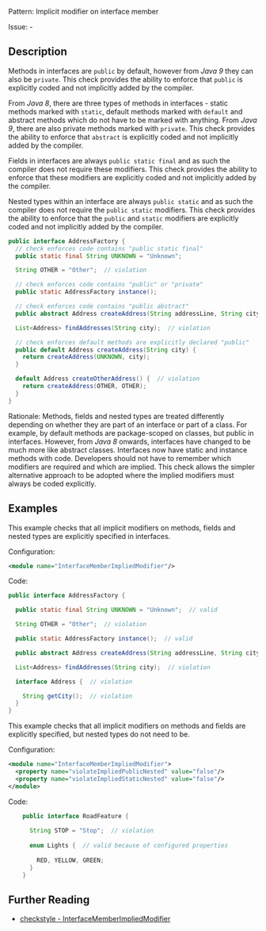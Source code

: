 Pattern: Implicit modifier on interface member

Issue: -

## Description

Methods in interfaces are `public` by default, however from _Java 9_ they can also be `private`. This check provides the ability to enforce that `public` is explicitly coded and not implicitly added by the compiler. 

From _Java 8_, there are three types of methods in interfaces - static methods marked with `static`, default methods marked with `default` and abstract methods which do not have to be marked with anything. From _Java 9_, there are also private methods marked with `private`. This check provides the ability to enforce that `abstract` is explicitly coded and not implicitly added by the compiler. 

Fields in interfaces are always `public static final` and as such the compiler does not require these modifiers. This check provides the ability to enforce that these modifiers are explicitly coded and not implicitly added by the compiler. 

Nested types within an interface are always `public static` and as such the compiler does not require the `public static` modifiers. This check provides the ability to enforce that the `public` and `static` modifiers are explicitly coded and not implicitly added by the compiler. 
    
```java 
public interface AddressFactory {
  // check enforces code contains "public static final"
  public static final String UNKNOWN = "Unknown";

  String OTHER = "Other";  // violation

  // check enforces code contains "public" or "private"
  public static AddressFactory instance();

  // check enforces code contains "public abstract"
  public abstract Address createAddress(String addressLine, String city);

  List<Address> findAddresses(String city);  // violation

  // check enforces default methods are explicitly declared "public"
  public default Address createAddress(String city) {
	return createAddress(UNKNOWN, city);
  }

  default Address createOtherAddress() {  // violation
	return createAddress(OTHER, OTHER);
  }
}
```
           
Rationale: Methods, fields and nested types are treated differently depending on whether they are part of an interface or part of a class. For example, by default methods are package-scoped on classes, but public in interfaces. However, from _Java 8_ onwards, interfaces have changed to be much more like abstract classes. Interfaces now have static and instance methods with code. Developers should not have to remember which modifiers are required and which are implied. This check allows the simpler alternative approach to be adopted where the implied modifiers must always be coded explicitly. 

## Examples

This example checks that all implicit modifiers on methods, fields and nested types are explicitly specified in interfaces. 

Configuration: 
    
```xml
<module name="InterfaceMemberImpliedModifier"/>
```      

Code: 
    
   
```java   
public interface AddressFactory {

  public static final String UNKNOWN = "Unknown";  // valid

  String OTHER = "Other";  // violation

  public static AddressFactory instance();  // valid

  public abstract Address createAddress(String addressLine, String city);  // valid

  List<Address> findAddresses(String city);  // violation

  interface Address {  // violation

	String getCity();  // violation
  }
}
```
            

This example checks that all implicit modifiers on methods and fields are explicitly specified, but nested types do not need to be. 

Configuration: 
    
```xml
<module name="InterfaceMemberImpliedModifier">
  <property name="violateImpliedPublicNested" value="false"/>
  <property name="violateImpliedStaticNested" value="false"/>
</module>
```

Code: 

```java
    public interface RoadFeature {
    
      String STOP = "Stop";  // violation
    
      enum Lights {  // valid because of configured properties
    
        RED, YELLOW, GREEN;
      }
    }
```	

## Further Reading

* [checkstyle - InterfaceMemberImpliedModifier](http://checkstyle.sourceforge.net/config_modifier.html#InterfaceMemberImpliedModifier)